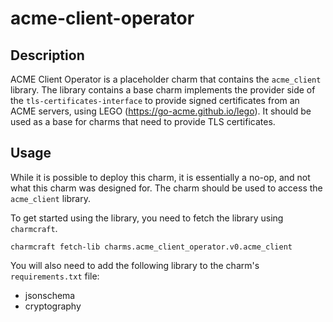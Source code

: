 # acme-client-operator

## Description

ACME Client Operator is a placeholder charm that contains the `acme_client` library.
The library contains a base charm implements the provider side of the `tls-certificates-interface`
to provide signed certificates from an ACME servers, using LEGO
(https://go-acme.github.io/lego).
It should be used as a base for charms that need to provide TLS certificates.

## Usage

While it is possible to deploy this charm, it is essentially a no-op, and not what this charm was designed for.
The charm should be used to access the `acme_client` library.

To get started using the library, you need to fetch the library using `charmcraft`.
```shell
charmcraft fetch-lib charms.acme_client_operator.v0.acme_client
```
You will also need to add the following library to the charm's `requirements.txt` file:
- jsonschema
- cryptography

